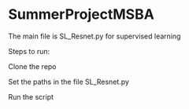 # SummerProjectMSBA

The main file is SL_Resnet.py for supervised learning

Steps to run:

Clone the repo

Set the paths in the file SL_Resnet.py

Run the script
